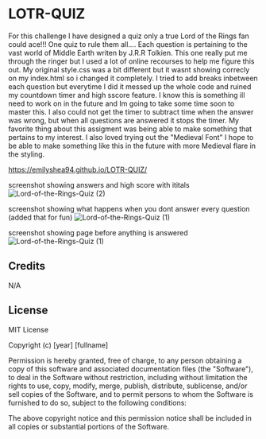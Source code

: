# LOTR-QUIZ

For this challenge I have designed a quiz only a true Lord of the Rings fan could ace!!! 
One quiz to rule them all....
Each question is pertaining to the vast world of Middle Earth writen by J.R.R Tolkien. 
This one really put me through the ringer but I used a lot of online recourses to help me figure this out. 
My original style.css was a bit different but it wasnt showing correcly on my index.html so i changed it completely. 
I tried to add breaks inbetween each question but everytime I did it messed up the whole code and ruined my countdown timer and high sscore feature. 
I know this is something ill need to work on in the future and Im going to take some time soon to master this. 
I also could not get the timer to subtract time when the answer was wrong, but when all questions are answered it stops the timer. 
My favorite thing about this assigment was being able to make something that pertains to my interest. I also loved trying out the "Medieval Font"
I hope to be able to make something like this in the future with more Medieval flare in the styling. 

https://emilyshea94.github.io/LOTR-QUIZ/

screenshot showing answers and high score with ititals 
![Lord-of-the-Rings-Quiz (2)](https://github.com/emilyshea94/LOTR-QUIZ/assets/144382382/75230128-2cac-4447-834c-2008c093d52b)

screenshot showing what happens when you dont answer every question (added that for fun)
![Lord-of-the-Rings-Quiz (1)](https://github.com/emilyshea94/LOTR-QUIZ/assets/144382382/6ee3c242-e15a-4feb-b006-ac38b66ea0cc)

screenshot showing page before anything is answered
![Lord-of-the-Rings-Quiz (1)](https://github.com/emilyshea94/LOTR-QUIZ/assets/144382382/2ccf98a3-6462-44f0-83ad-da4bcb765b48)


## Credits
N/A 

## License
MIT License

Copyright (c) [year] [fullname] 
     
Permission is hereby granted, free of charge, to any person obtaining a copy
of this software and associated documentation files (the "Software"), to deal
in the Software without restriction, including without limitation the rights
to use, copy, modify, merge, publish, distribute, sublicense, and/or sell
copies of the Software, and to permit persons to whom the Software is
furnished to do so, subject to the following conditions:

The above copyright notice and this permission notice shall be included in all
copies or substantial portions of the Software.

